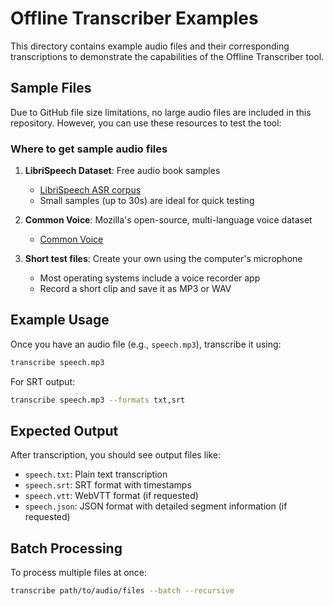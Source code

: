 # Offline Transcriber Examples

This directory contains example audio files and their corresponding transcriptions to demonstrate the capabilities of the Offline Transcriber tool.

## Sample Files

Due to GitHub file size limitations, no large audio files are included in this repository. However, you can use these resources to test the tool:

### Where to get sample audio files

1. **LibriSpeech Dataset**: Free audio book samples
   - [LibriSpeech ASR corpus](https://www.openslr.org/12)
   - Small samples (up to 30s) are ideal for quick testing

2. **Common Voice**: Mozilla's open-source, multi-language voice dataset
   - [Common Voice](https://commonvoice.mozilla.org/en/datasets)

3. **Short test files**: Create your own using the computer's microphone
   - Most operating systems include a voice recorder app
   - Record a short clip and save it as MP3 or WAV

## Example Usage

Once you have an audio file (e.g., `speech.mp3`), transcribe it using:

```bash
transcribe speech.mp3
```

For SRT output:

```bash
transcribe speech.mp3 --formats txt,srt
```

## Expected Output

After transcription, you should see output files like:

- `speech.txt`: Plain text transcription
- `speech.srt`: SRT format with timestamps
- `speech.vtt`: WebVTT format (if requested)
- `speech.json`: JSON format with detailed segment information (if requested)

## Batch Processing

To process multiple files at once:

```bash
transcribe path/to/audio/files --batch --recursive
``` 